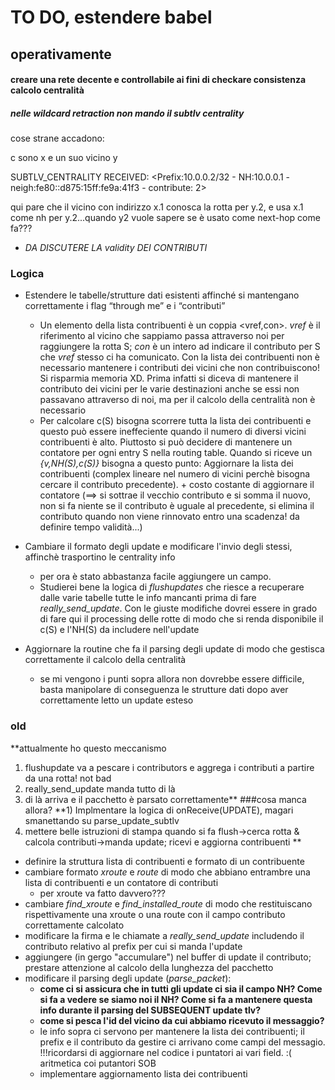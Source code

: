 # TO DO, estendere babel
## operativamente
#### creare una rete decente e controllabile ai fini di checkare consistenza calcolo centralità
##### nelle wildcard retraction non mando il subtlv centrality
 cose strane accadono:

 c sono x e un suo vicino y

 SUBTLV_CENTRALITY RECEIVED: <Prefix:10.0.0.2/32 - NH:10.0.0.1 - neigh:fe80::d875:15ff:fe9a:41f3 - contribute: 2>

 qui pare che il vicino con indirizzo x.1 conosca la rotta per y.2, e usa x.1 come nh per y.2...quando y2 vuole sapere se è usato come next-hop come fa???
- *DA DISCUTERE LA validity DEI CONTRIBUTI*

### Logica
- Estendere le tabelle/strutture dati esistenti affinché si mantengano correttamente i flag “through me” e i “contributi”
  - Un elemento della lista contribuenti è un coppia <vref,con>. *vref* è il riferimento al vicino che sappiamo passa attraverso noi per raggiungere la rotta S; *con* è un intero ad indicare il contributo per S che *vref* stesso ci ha comunicato.  Con la lista dei contribuenti non è necessario mantenere i contributi dei vicini che non contribuiscono! Si risparmia memoria XD. Prima infatti si diceva di mantenere il contributo dei vicini per le varie destinazioni anche se essi non passavano attraverso di noi, ma per il calcolo della centralità non è necessario
  - Per calcolare c(S) bisogna scorrere tutta la lista dei contribuenti e questo può essere ineffeciente quando il numero di diversi vicini contribuenti è alto. Piuttosto si può decidere di mantenere un contatore per ogni entry S nella routing table. Quando si riceve un *{v,NH(S),c(S)}* bisogna a questo punto: Aggiornare la lista dei contribuenti (complex lineare nel numero di vicini perchè bisogna cercare il contributo precedente). + costo costante di aggiornare il contatore (==> si sottrae il vecchio contributo e si somma il nuovo, non si fa niente se il contributo è uguale al precedente, si elimina il contributo quando non viene rinnovato entro una scadenza! da definire tempo validità...)

- Cambiare il formato degli update e modificare l'invio degli stessi, affinchè trasportino le centrality info
  - per ora è stato abbastanza facile aggiungere un campo.
  - Studierei bene la logica di *flushupdates* che riesce a recuperare dalle varie tabelle tutte le info mancanti prima di fare *really_send_update*. Con le giuste modifiche dovrei essere in grado di fare qui il processing delle rotte di modo che si renda disponibile il c(S) e l'NH(S) da includere nell'update
- Aggiornare la routine che fa il parsing degli update di modo che gestisca correttamente il calcolo della centralità
  - se mi vengono i punti sopra allora non dovrebbe essere difficile, basta manipolare di conseguenza le strutture dati dopo aver correttamente letto un update esteso


### old
**attualmente ho questo meccanismo
1) flushupdate va a pescare i contributors e aggrega i contributi a partire da una rotta! not bad
2) really_send_update manda tutto di là
3) di là arriva e il pacchetto è parsato correttamente**
###cosa manca allora?
**1) Implmentare la logica di onReceive(UPDATE), magari smanettando su parse_update_subtlv
2) mettere belle istruzioni di stampa quando si fa flush->cerca rotta & calcola contributi->manda update; ricevi e aggiorna contribuenti **
- definire la struttura lista di contribuenti e formato di un contribuente
- cambiare formato *xroute* e *route* di modo che abbiano entrambre una lista di contribuenti e un contatore di contributi
  - per xroute va fatto davvero???
- cambiare *find_xroute* e *find_installed_route* di modo che restituiscano rispettivamente una xroute o una route con il campo contributo correttamente calcolato
- modificare la firma e le chiamate a *really_send_update* includendo il contributo relativo al prefix per cui si manda l'update
- aggiungere (in gergo "accumulare") nel buffer di update il contributo; prestare attenzione al calcolo della lunghezza del pacchetto
- modificare il parsing degli update (*parse_packet*):
  - **come ci si assicura che in tutti gli update ci sia il campo NH? Come si fa a vedere se siamo noi il NH? Come si fa a mantenere questa info durante il parsing del SUBSEQUENT update tlv?**
  - **come si pesca l'id del vicino da cui abbiamo ricevuto il messaggio?**
  - le info sopra ci servono per mantenere la lista dei contribuenti; il prefix e il contributo da gestire ci arrivano come campi del messagio. !!!ricordarsi di aggiornare nel codice i puntatori ai vari field. :( aritmetica coi putantori SOB
  - implementare aggiornamento lista dei contribuenti
